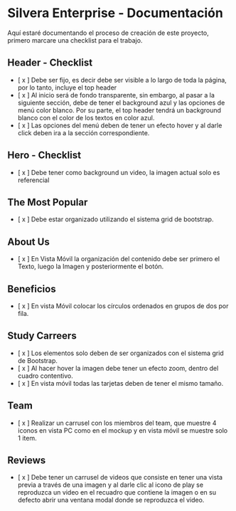 # Silvera Enterprise - Documentación

Aquí estaré documentando el proceso de creación de este proyecto, primero marcare una checklist para el trabajo. 

## Header - Checklist

- [ x ] Debe ser fijo, es decir debe ser visible a lo largo de toda la página, por lo tanto, incluye el top header
- [ x ] Al inicio será de fondo transparente, sin embargo, al pasar a la siguiente sección, debe de tener el background azul y las opciones de menú color blanco. Por su parte, el top header tendrá un background blanco con el color de los textos en color azul.
- [ x ] Las opciones del menú deben de tener un efecto hover y al darle click deben ira a la sección correspondiente. 

## Hero - Checklist

- [ x ] Debe tener como background un video, la imagen actual solo es referencial

## The Most Popular  

- [ x ] Debe estar organizado utilizando el sistema grid de bootstrap.

## About Us  

- [ x ] En Vista Móvil la organización del contenido debe ser primero el Texto, luego la Imagen y posteriormente el botón.

## Beneficios

- [ x ] En vista Móvil colocar los círculos ordenados en grupos de dos por fila.

## Study Carreers

- [ x ] Los elementos solo deben de ser organizados con el sistema grid de Bootstrap.
- [ x ] Al hacer hover la imagen debe tener un efecto zoom, dentro del cuadro contentivo.
- [ x ] En vista móvil todas las tarjetas deben de tener el mismo tamaño.

## Team 
- [ x ] Realizar un carrusel con los miembros del team, que muestre 4 iconos en vista PC como en el mockup y en vista móvil se muestre solo 1 item.

## Reviews
- [ x ] Debe tener un carrusel de videos que consiste en tener una vista previa a través de una imagen y al darle clic al icono de play se reproduzca un video en el recuadro que contiene la imagen o en su defecto abrir una ventana modal donde se reproduzca el video.